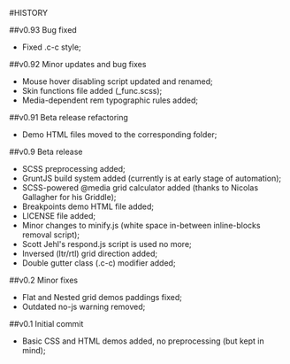 #HISTORY

##v0.93 Bug fixed

- Fixed .c-c style;

##v0.92 Minor updates and bug fixes

- Mouse hover disabling script updated and renamed;
- Skin functions file added (_func.scss);
- Media-dependent rem typographic rules added;

##v0.91 Beta release refactoring

- Demo HTML files moved to the corresponding folder;

##v0.9 Beta release

- SCSS preprocessing added;
- GruntJS build system added (currently is at early stage of automation);
- SCSS-powered @media grid calculator added (thanks to Nicolas Gallagher for his Griddle);
- Breakpoints demo HTML file added;
- LICENSE file added;
- Minor changes to minify.js (white space in-between inline-blocks removal script);
- Scott Jehl's respond.js script is used no more;
- Inversed (ltr/rtl) grid direction added;
- Double gutter class (.c-c) modifier added;

##v0.2 Minor fixes

- Flat and Nested grid demos paddings fixed;
- Outdated no-js warning removed;

##v0.1 Initial commit

- Basic CSS and HTML demos added, no preprocessing (but kept in mind);